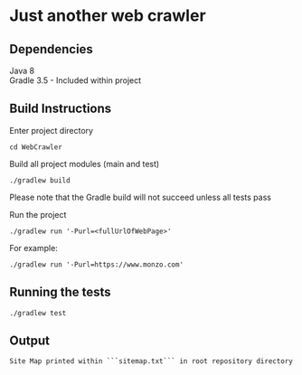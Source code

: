 # Just another web crawler


## Dependencies

Java 8 <br />
Gradle 3.5 - Included within project

## Build Instructions

Enter project directory
```
cd WebCrawler
```

Build all project modules (main and test)
```
./gradlew build
```
Please note that the Gradle build will not succeed unless all tests pass


Run the project
```
./gradlew run '-Purl=<fullUrlOfWebPage>'
```

For example:
```
./gradlew run '-Purl=https://www.monzo.com'
```

## Running the tests
```
./gradlew test
```


## Output
```
Site Map printed within ```sitemap.txt``` in root repository directory
```
